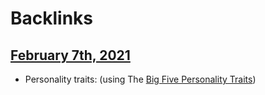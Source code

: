 
# Backlinks
## [February 7th, 2021](<February 7th, 2021.md>)
- Personality traits: (using The [Big Five Personality Traits](<Big Five Personality Traits.md>))

